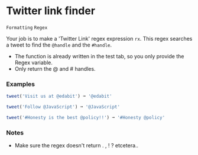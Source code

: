 # Twitter link finder

`Formatting` `Regex`

Your job is to make a 'Twitter Link' regex expression `rx`. This regex searches a tweet to find the `@handle` and the `#handle`.

- The function is already written in the test tab, so you only provide the Regex variable.
- Only return the @ and # handles.

### Examples

```js
tweet('Visit us at @edabit') ➞ '@edabit'

tweet('Follow @JavaScript') ➞ '@JavaScript'

tweet('#Honesty is the best @policy!!') ➞ '#Honesty @policy'
```

### Notes

- Make sure the regex doesn't return . , ! ? etcetera..
